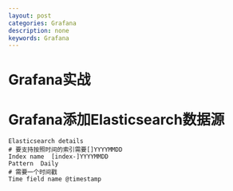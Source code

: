 ```yaml
---
layout: post
categories: Grafana
description: none
keywords: Grafana
---
```

# Grafana实战

# Grafana添加Elasticsearch数据源
```text
Elasticsearch details
# 要支持按照时间的索引需要[]YYYYMMDD 
Index name  [index-]YYYYMMDD 
Pattern  Daily
# 需要一个时间戳
Time field name @timestamp
```











